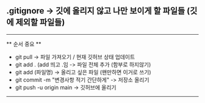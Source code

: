 ## .gitignore -> 깃에 올리지 않고 나만 보이게 할 파일들 (깃에 제외할 파일들)

------
** 순서 중요 **

- git pull
  -> 파일 가져오기 / 현재 깃허브 상태 업데이트
- git add . (add 띄고 .임
  -> 파일 전체 추가 (함부로 하지않기)
- git add (파일명)
   -> 올리고 싶은 파일  (왠만하면 이거로 쓰기)
- git commit -m "변경사항 적기 간단하게"
  -> 저장소 올리기
- git push -u origin main
  -> 깃허브에 올리기
  
-------
